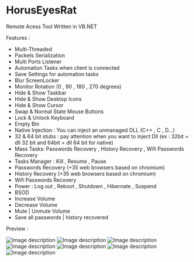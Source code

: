 # HorusEyesRat
Remote Acess Tool Written in VB.NET



Features : 

* Multi-Threaded
* Packets Serialization
* Multi Ports Listener
* Automation Tasks when client is connected
* Save Settings for automation tasks
* Blur ScreenLocker
* Monitor Rotation (0 , 90 , 180 , 270 degrees)
* Hide & Show Taskbar
* Hide & Show Desktop Icons
* Hide & Show Cursor
* Swap & Normal State Mouse Buttons
* Lock & Unlock Keyboard
* Empty Bin
* Native Injection : You can inject an unmanaged DLL (C++ ,  C , D...)
* 32 & 64 bit stubs : pay attention when you want to inject Dll (ex : 32bit = dll 32 bit and 64bit = dll 64 bit for native)
* Mass Tasks: Passwords Recovery , History Recovery , Wifi Passwords Recovery
* Tasks Manager : Kill , Resume , Pause
* Passwords Recovery (+35 web browsers based on chromium)
* History Recovery (+35 web browsers based on chromium)
* Wifi Passwords Recovery
* Power : Log out , Reboot , Shutdown , Hibernate , Suspend
* BSOD
* Increase Volume
* Decrease Volume
* Mute | Unmute Volume
* Save all passwords | history recovered


Preview :

![Image description](https://i.postimg.cc/T2ZwvdVH/Capture-d-cran-15.png)
![Image description](https://i.postimg.cc/T2ZwvdVH/Capture-d-cran-16.png)
![Image description](https://i.postimg.cc/T2ZwvdVH/Capture-d-cran-17.png)
![Image description](https://i.postimg.cc/T2ZwvdVH/Capture-d-cran-18.png)
![Image description](https://i.postimg.cc/T2ZwvdVH/Capture-d-cran-19.png)
![Image description](https://i.postimg.cc/T2ZwvdVH/Capture-d-cran-20.png)
![Image description](https://i.postimg.cc/T2ZwvdVH/Capture-d-cran-21.png)
